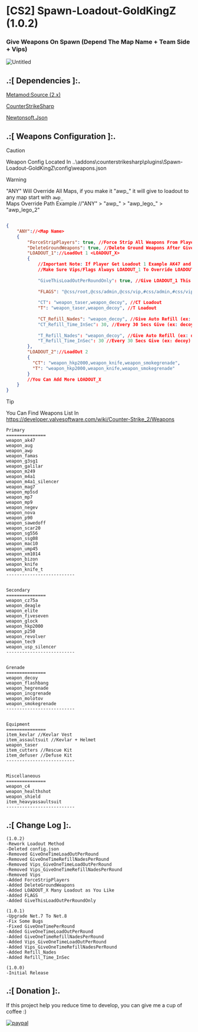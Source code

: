 # [CS2] Spawn-Loadout-GoldKingZ (1.0.2)

### Give Weapons On Spawn (Depend The Map Name + Team Side + Vips)

![Untitled](https://github.com/oqyh/cs2-Spawn-Loadout-GoldKingZ/assets/48490385/21912d61-9127-42ed-bee7-0bdf17929769)


## .:[ Dependencies ]:.
[Metamod:Source (2.x)](https://www.sourcemm.net/downloads.php/?branch=master)

[CounterStrikeSharp](https://github.com/roflmuffin/CounterStrikeSharp/releases)

[Newtonsoft.Json](https://www.nuget.org/packages/Newtonsoft.Json)


## .:[ Weapons Configuration ]:.

> [!CAUTION]
> Weapon Config Located In ..\addons\counterstrikesharp\plugins\Spawn-Loadout-GoldKingZ\config\weapons.json                                         

> [!WARNING]
> "ANY" Will Override All Maps, if you make it "awp_" it will give to loadout to any map start with `awp_ `                                          
> Maps Override Path Example //"ANY" > "awp_" > "awp_lego_" > "awp_lego_2"

```json

{
	"ANY"://<Map Name>
	{
		"ForceStripPlayers": true, //Force Strip All Weapons From Player Before You Give LoadOuts (Default Is False Or If Not Used It Will Set False)
		"DeleteGroundWeapons": true, //Delete Ground Weapons After Give LoadOuts (Default Is False Or If Not Used It Will Set False)
		"LOADOUT_1"://LoadOut 1 <LOADOUT_X>
		{
			//Important Note: If Player Get Loadout 1 Example AK47 and in Loadout 2 You Give AWP LoadOut 1 Will Override LoadOut 2 Because Slot Where Rifle At is Gived
			//Make Sure Vips/Flags Always LOADOUT_1 To Override LOADOUT_2
			
			"GiveThisLoadOutPerRoundOnly": true, //Give LOADOUT_1 This Round ONLY, The Next Spawn Will Not Get LOADOUT_1 Until Start New Round (Default Is False Or If Not Used It Will Set False)
			
			"FLAGS": "@css/root,@css/admin,@css/vip,#css/admin,#css/vip", //Flags Add Many As You Like (Not Using It Or Making It ["FLAGS": ""] Empty Means Give LOADOUT_1 To Everyone)
			
			"CT": "weapon_taser,weapon_decoy", //CT Loadout
			"T": "weapon_taser,weapon_decoy", //T Loadout
			
			"CT_Refill_Nades": "weapon_decoy", //Give Auto Refill (ex: decoy) CT Side
			"CT_Refill_Time_InSec": 30, //Every 30 Secs Give (ex: decoy)
			
			"T_Refill_Nades": "weapon_decoy", //Give Auto Refill (ex: decoy) T Side
			"T_Refill_Time_InSec": 30 //Every 30 Secs Give (ex: decoy)
		},
		"LOADOUT_2"://LoadOut 2
		{
		  "CT": "weapon_hkp2000,weapon_knife,weapon_smokegrenade",
		  "T": "weapon_hkp2000,weapon_knife,weapon_smokegrenade"
		}
		//You Can Add More LOADOUT_X
	}
}

```

> [!TIP]
> You Can Find Weapons List In https://developer.valvesoftware.com/wiki/Counter-Strike_2/Weapons                                        
>

```
Primary
===============
weapon_ak47
weapon_aug
weapon_awp
weapon_famas
weapon_g3sg1
weapon_galilar
weapon_m249
weapon_m4a1
weapon_m4a1_silencer
weapon_mag7
weapon_mp5sd
weapon_mp7
weapon_mp9
weapon_negev
weapon_nova
weapon_p90
weapon_sawedoff
weapon_scar20
weapon_sg556
weapon_ssg08
weapon_mac10
weapon_ump45
weapon_xm1014
weapon_bizon
weapon_knife
weapon_knife_t
--------------------------


Secondary
=============== 
weapon_cz75a
weapon_deagle
weapon_elite
weapon_fiveseven
weapon_glock
weapon_hkp2000
weapon_p250
weapon_revolver
weapon_tec9
weapon_usp_silencer
--------------------------


Grenade
===============
weapon_decoy
weapon_flashbang
weapon_hegrenade
weapon_incgrenade
weapon_molotov
weapon_smokegrenade
--------------------------


Equipment
===============
item_kevlar //Kevlar Vest
item_assaultsuit //Kevlar + Helmet
weapon_taser
item_cutters //Rescue Kit
item_defuser //Defuse Kit
--------------------------


Miscellaneous
===============
weapon_c4
weapon_healthshot
weapon_shield
item_heavyassaultsuit
--------------------------
```

## .:[ Change Log ]:.
```
(1.0.2)
-Rework Loadout Method 
-Deleted config.json 
-Removed GiveOneTimeLoadOutPerRound
-Removed GiveOneTimeRefillNadesPerRound
-Removed Vips_GiveOneTimeLoadOutPerRound
-Removed Vips_GiveOneTimeRefillNadesPerRound
-Removed Vips
-Added ForceStripPlayers
-Added DeleteGroundWeapons
-Added LOADOUT_X Many Loadout as You Like
-Added FLAGS
-Added GiveThisLoadOutPerRoundOnly

(1.0.1)
-Upgrade Net.7 To Net.8
-Fix Some Bugs 
-Fixed GiveOneTimePerRound
-Added GiveOneTimeLoadOutPerRound
-Added GiveOneTimeRefillNadesPerRound
-Added Vips_GiveOneTimeLoadOutPerRound
-Added Vips_GiveOneTimeRefillNadesPerRound
-Added Refill_Nades
-Added Refill_Time_InSec

(1.0.0)
-Initial Release
```

## .:[ Donation ]:.

If this project help you reduce time to develop, you can give me a cup of coffee :)

[![paypal](https://www.paypalobjects.com/en_US/i/btn/btn_donateCC_LG.gif)](https://paypal.me/oQYh)
